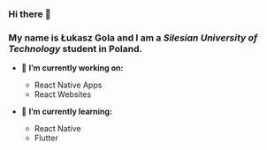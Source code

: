 ### Hi there 👋


### My name is **Łukasz Gola** and I am a _Silesian University of Technology_ student in Poland.

- 🔭 **I’m currently working on:**
    - React Native Apps 
    - React Websites 
    
- 🌱 **I’m currently learning:**
    - React Native 
    - Flutter 
   
<!--
- 👯 I’m looking to collaborate on ...
- 🤔 I’m looking for help with ...
- 💬 Ask me about ...
- 📫 How to reach me: ...
- 😄 Pronouns: ...
- ⚡ Fun fact: ...
-->
